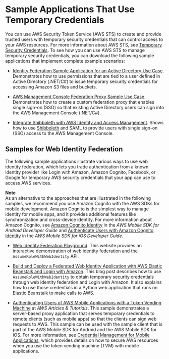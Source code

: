 # Sample Applications That Use Temporary Credentials<a name="id_credentials_temp_sample-apps"></a>

You can use AWS Security Token Service \(AWS STS\) to create and provide trusted users with temporary security credentials that can control access to your AWS resources\. For more information about AWS STS, see [Temporary Security Credentials](id_credentials_temp.md)\. To see how you can use AWS STS to manage temporary security credentials, you can download the following sample applications that implement complete example scenarios:

+ [Identity Federation Sample Application for an Active Directory Use Case](https://aws.amazon.com/code/1288653099190193)\. Demonstrates how to use permissions that are tied to a user defined in Active Directory \(\.NET/C\#\) to issue temporary security credentials for accessing Amazon S3 files and buckets\.

+ [ AWS Management Console Federation Proxy Sample Use Case](https://aws.amazon.com/code/4001165270590826)\. Demonstrates how to create a custom federation proxy that enables single sign\-on \(SSO\) so that existing Active Directory users can sign into the AWS Management Console \(\.NET/C\#\)\.

+ [Integrate Shibboleth with AWS Identity and Access Management](https://aws.amazon.com/code/8383453795065208)\. Shows how to use [Shibboleth](http://shibboleth.net/) and SAML to provide users with single sign\-on \(SSO\) access to the AWS Management Console\. 

## Samples for Web Identity Federation<a name="sts-sample-apps-wif"></a>

The following sample applications illustrate various ways to use web identity federation, which lets you trade authentication from a known identity provider like Login with Amazon, Amazon Cognito, Facebook, or Google for temporary AWS security credentials that your app can use to access AWS services\.

**Note**  
As an alternative to the approaches that are illustrated in the following samples, we recommend you use Amazon Cognito with the AWS SDKs for mobile development\. Amazon Cognito is the simplest way to manage identity for mobile apps, and it provides additional features like synchronization and cross\-device identity\. For more information about Amazon Cognito, see [Amazon Cognito Identity](http://docs.aws.amazon.com/mobile/sdkforandroid/developerguide/cognito-auth.html#d0e840) in the *AWS Mobile SDK for Android Developer Guide* and [Authenticate Users with Amazon Cognito Identity](http://docs.aws.amazon.com/mobile/sdkforios/developerguide/cognito-auth.html#d0e664) in the *AWS Mobile SDK for iOS Developer Guide*\. 

+ [Web Identity Federation Playground](https://web-identity-federation-playground.s3.amazonaws.com/index.html)\. This website provides an interactive demonstration of web identity federation and the `AssumeRoleWithWebIdentity` API\. 

+ [Build and Deploy a Federated Web Identity Application with AWS Elastic Beanstalk and Login with Amazon](http://aws.amazon.com/blogs/devops/build-and-deploy-a-federated-web-identity-application-with-aws-elastic-beanstalk-and-login-with-amazon/)\. This blog post describes how to use `AssumeRoleWithWebIdentity` to obtain temporary security credentials through web identity federation and Login with Amazon\. It also explains how to use those credentials in a Python web application that runs on Elastic Beanstalk to make calls to AWS\.

+ [Authenticating Users of AWS Mobile Applications with a Token Vending Machine](http://aws.amazon.com/articles/4611615499399490) at *AWS Articles & Tutorials*\. This sample demonstrates a server\-based proxy application that serves temporary credentials to remote clients \(such as mobile apps\) so that the clients can sign web requests to AWS\. This sample can be used with the sample client that is part of the AWS Mobile SDK for Android and the AWS Mobile SDK for iOS\. For more information, see [Credential Management for Mobile Applications](https://aws.amazon.com/code/4598681430241367), which provides details on how to secure AWS resources when you use the token vending machine \(TVM\) with mobile applications\. 
